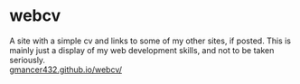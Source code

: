 # webcv
A site with a simple cv and links to some of my other sites, if posted.
This is mainly just a display of my web development skills, and not to be taken seriously.
<br> <a href="https://gmancer432.github.io/webcv/"> gmancer432.github.io/webcv/ </a>
